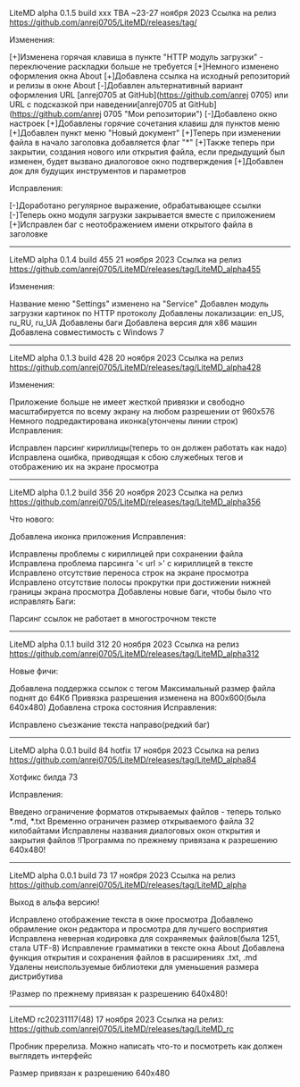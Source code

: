 LiteMD alpha 0.1.5 build xxx
TBA ~23-27 ноября 2023
Ссылка на релиз <https://github.com/anrej0705/LiteMD/releases/tag/>

Изменения:

[+]Изменена горячая клавиша в пункте "HTTP модуль загрузки" - переключение раскладки больше не требуется
[+]Немного изменено оформления окна About
[+]Добавлена ссылка на исходный репозиторий и релизы в окне About
[-]Добавлен альтернативный вариант оформления URL [anrej0705 at GitHub](https://github.com/anrej 0705) или URL с подсказкой при наведении[anrej0705 at GitHub](https://github.com/anrej 0705 "Мои репозитории")
[-]Добавлено окно настроек
[+]Добавлены горячие сочетания клавиш для пунктов меню
[+]Добавлен пункт меню "Новый документ"
[+]Теперь при изменении файла в начало заголовка добавляется флаг "*"
[+]Также теперь при закрытии, создания нового или открытия файла, если предыдущий был изменен, будет вызвано диалоговое окно подтверждения
[+]Добавлен док для будущих инструментов и параметров

Исправления:

[-]Доработано регулярное выражение, обрабатывающее ссылки
[-]Теперь окно модуля загрузки закрывается вместе с приложением
[+]Исправлен баг с неотображением имени открытого файла в заголовке
_______________________________________________________________
LiteMD alpha 0.1.4 build 455
21 ноября 2023
Ссылка на релиз <https://github.com/anrej0705/LiteMD/releases/tag/LiteMD_alpha455>

Изменения:

Название меню "Settings" изменено на "Service"
Добавлен модуль загрузки картинок по HTTP протоколу
Добавлены локализации: en_US, ru_RU, ru_UA
Добавлены баги
Добавлена версия для x86 машин
Добавлена совместимость с Windows 7
_______________________________________________________________
LiteMD alpha 0.1.3 build 428
20 ноября 2023
Ссылка на релиз <https://github.com/anrej0705/LiteMD/releases/tag/LiteMD_alpha428>

Изменения:

Приложение больше не имеет жесткой привязки и свободно масштабируется по всему экрану на любом разрешении от 960х576
Немного подредактирована иконка(утончены линии строк)
Исправления:

Исправлен парсинг кириллицы(теперь то он должен работать как надо)
Исправлена ошибка, приводящая к сбою служебных тегов и отображению их на экране просмотра
_______________________________________________________________
LiteMD alpha 0.1.2 build 356
20 ноября 2023
Ссылка на релиз <https://github.com/anrej0705/LiteMD/releases/tag/LiteMD_alpha356>

Что нового:

Добавлена иконка приложения
Исправления:

Исправлены проблемы с кириллицей при сохранении файла
Исправлена проблема парсинга '< url >' с кириллицей в тексте
Исправлено отсутствие переноса строк на экране просмотра
Исправлено отсутствие полосы прокрутки при достижении нижней границы экрана просмотра
Добавлены новые баги, чтобы было что исправлять
Баги:

Парсинг ссылок не работает в многострочном тексте
_______________________________________________________________
LiteMD alpha 0.1.1 build 312
20 ноября 2023
Ссылка на релиз <https://github.com/anrej0705/LiteMD/releases/tag/LiteMD_alpha312>

Новые фичи:

Добавлена поддержка ссылок с тегом <url>
Максимальный размер файла поднят до 64Кб
Привязка разрешения изменена на 800х600(была 640х480)
Добавлена строка состояния
Исправления:

Исправлено съезжание текста направо(редкий баг)
_______________________________________________________________
LiteMD alpha 0.0.1 build 84 hotfix
17 ноября 2023
Ссылка на релиз <https://github.com/anrej0705/LiteMD/releases/tag/LiteMD_alpha84>

Хотфикс билда 73

Исправления:

Введено ограничение форматов открываемых файлов - теперь только *.md, *.txt
Временно ограничен размер открываемого файла 32 килобайтами
Исправлены названия диалоговых окон открытия и закрытия файлов
!Программа по прежнему привязана к разрешению 640х480!
_______________________________________________________________
LiteMD alpha 0.0.1 build 73
17 ноября 2023
Ссылка на релиз <https://github.com/anrej0705/LiteMD/releases/tag/LiteMD_alpha>

Выход в альфа версию!

Исправлено отображение текста в окне просмотра
Добавлено обрамление окон редактора и просмотра для лучшего восприятия
Исправлена неверная кодировка для сохраняемых файлов(была 1251, стала UTF-8)
Исправление грамматики в тексте окна About
Добавлена функция открытия и сохранения файлов в расширениях .txt, .md
Удалены неиспользуемые библиотеки для уменьшения размера дистрибутива

!Размер по прежнему привязан к разрешению 640х480!
_______________________________________________________________
LiteMD rc20231117(48)
17 ноября 2023
Ссылка на релиз: <https://github.com/anrej0705/LiteMD/releases/tag/LiteMD_rc> 

Пробник пререлиза. Можно написать что-то и посмотреть как должен выглядеть интерфейс

Размер привязан к разрешению 640х480